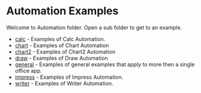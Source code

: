 # Automation Examples

Welcome to Automation folder. Open a sub folder to get to an example.

- [calc](./calc/) - Examples of Calc Automation.
- [chart](./chart/) - Examples of Chart Automation
- [chart2](./chart2/) - Examples of Chart2 Automation
- [draw](./draw/) - Examples of Draw Automation
- [general](./general/) - Examples of general examples that apply to more then a single office app.
- [impress](./impress/) - Examples of Impress Automation.
- [writer](./writer/) - Examples of Writer Automation.
